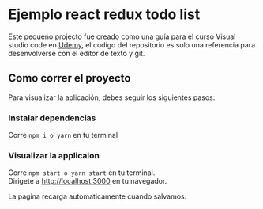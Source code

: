 # Ejemplo react redux todo list

Este pequeńo projecto fue creado como una guía para el curso Visual studio code en [Udemy](https://www.udemy.com/course/se-un-programador-mas-productivo-con-visual-studio-code/learn/lecture/13298166#overview), el codigo del repositorio es solo una referencia para desenvolverse con el editor de texto y git.

## Como correr el proyecto

Para visualizar la aplicación, debes seguir los siguientes pasos:

### Instalar dependencias

Corre `npm i o yarn` en tu terminal

### Visualizar la applicaion

Corre `npm start o yarn start` en tu terminal.<br>
Dirigete a [http://localhost:3000](http://localhost:3000) en tu navegador.

La pagina recarga automaticamente cuando salvamos.<br>


